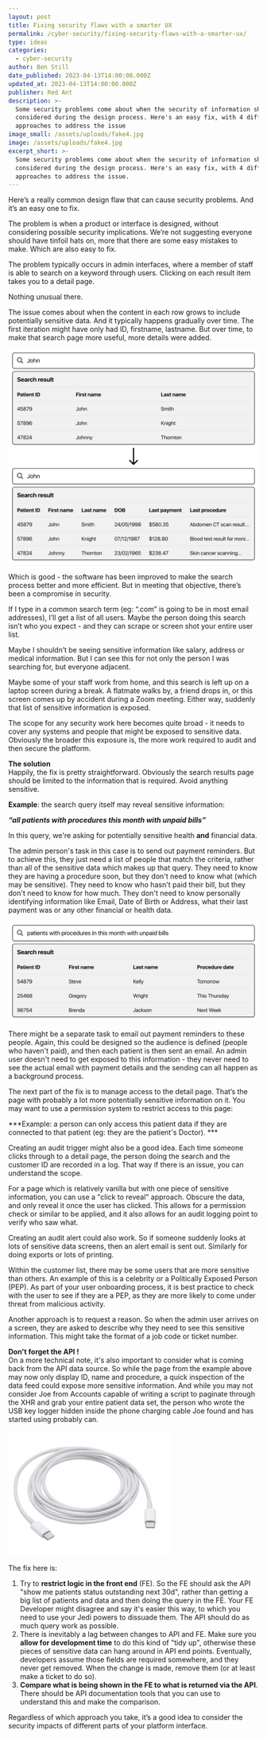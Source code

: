 ```yaml
---
layout: post
title: Fixing security flaws with a smarter UX
permalink: /cyber-security/fixing-security-flaws-with-a-smarter-ux/
type: ideas
categories:
  - cyber-security
author: Ben Still
date_published: 2023-04-13T14:00:00.000Z
updated_at: 2023-04-13T14:00:00.000Z
publisher: Red Ant
description: >-
  Some security problems come about when the security of information shown isn't
  considered during the design process. Here's an easy fix, with 4 different
  approaches to address the issue
image_small: /assets/uploads/fake4.jpg
image: /assets/uploads/fake4.jpg
excerpt_short: >-
  Some security problems come about when the security of information shown isn't
  considered during the design process. Here's an easy fix, with 4 different
  approaches to address the issue.
---
```


Here’s a really common design flaw that can cause security problems. And it’s an easy one to fix.

The problem is when a product or interface is designed, without considering possible security implications. We’re not suggesting everyone should have tinfoil hats on, more that there are some easy mistakes to make. Which are also easy to fix.

The problem typically occurs in admin interfaces, where a member of staff is able to search on a keyword through users. Clicking on each result item takes you to a detail page.

Nothing unusual there.

The issue comes about when the content in each row grows to include potentially sensitive data. And it typically happens gradually over time. The first iteration might have only had ID, firstname, lastname. But over time, to make that search page more useful, more details were added. 

![](/assets/uploads/search-ux-1.png)

Which is good - the software has been improved to make the search process better and more efficient. But in meeting that objective, there’s been a compromise in security. 

If I type in a common search term (eg: “.com” is going to be in most email addresses), I’ll get a list of all users. Maybe the person doing this search isn’t who you expect - and they can scrape or screen shot your entire user list.

Maybe I shouldn’t be seeing sensitive information like salary, address or medical information. But I can see this for not only the person I was searching for, but everyone adjacent.

Maybe some of your staff work from home, and this search is left up on a laptop screen during a break. A flatmate walks by, a friend drops in, or this screen comes up by accident during a Zoom meeting. Either way, suddenly that list of sensitive information is exposed.

The scope for any security work here becomes quite broad - it needs to cover any systems and people that might be exposed to sensitive data. Obviously the broader this exposure is, the more work required to audit and then secure the platform.

**The solution**\
Happily, the fix is pretty straightforward. Obviously the search results page should be limited to the information that is required. Avoid anything sensitive. 

**Example**: the search query itself may reveal sensitive information:

***“all patients with procedures this month with unpaid bills”***

In this query, we're asking for potentially sensitive health **and** financial data.

The admin person's task in this case is to send out payment reminders. But to achieve this, they just need a list of people that match the criteria, rather than all of the sensitive data which makes up that query. They need to know they are having a procedure soon, but they don't need to know what (which may be sensitive). They need to know who hasn't paid their bill, but they don't need to know for how much. They don't need to know personally identifying information like Email, Date of Birth or Address, what their last payment was or any other financial or health data.

![](/assets/uploads/search-ux-2.png)

There might be a separate task to email out payment reminders to these people. Again, this could be designed so the audience is defined (people who haven't paid), and then each patient is then sent an email. An admin user doesn't need to get exposed to this information - they never need to see the actual email with payment details and the sending can all happen as a background process.

The next part of the fix is to manage access to the detail page. That’s the page with probably a lot more potentially sensitive information on it. You may want to use a permission system to restrict access to this page:

\*\*\*Example: a person can only access this patient data if they are connected to that patient (eg: they are the patient's Doctor). \*\*\*

Creating an audit trigger might also be a good idea. Each time someone clicks through to a detail page, the person doing the search and the customer ID are recorded in a log. That way if there is an issue, you can understand the scope.

For a page which is relatively vanilla but with one piece of sensitive information, you can use a "click to reveal" approach. Obscure the data, and only reveal it once the user has clicked. This allows for a permission check or similar to be applied, and it also allows for an audit logging point to verify who saw what.

Creating an audit alert could also work. So if someone suddenly looks at lots of sensitive data screens, then an alert email is sent out. Similarly for doing exports or lots of printing.

Within the customer list, there may be some users that are more sensitive than others. An example of this is a celebrity or a Politically Exposed Person (PEP). As part of your user onboarding process, it is best practice to check with the user to see if they are a PEP, as they are more likely to come under threat from malicious activity.

Another approach is to request a reason. So when the admin user arrives on a screen, they are asked to describe why they need to see this sensitive information. This might take the format of a job code or ticket number.

**Don't forget the API !**\
On a more technical note, it's also important to consider what is coming back from the API data source. So while the page from the example above may now only display ID, name and procedure, a quick inspection of the data feed could expose more sensitive information. And while you may not consider Joe from Accounts capable of writing a script to paginate through the XHR and grab your entire patient data set, the person who wrote the USB key logger hidden inside the phone charging cable Joe found and has started using probably can.

![](</assets/uploads/Screenshot 2023-04-17 at 5.03.56 pm.png>)

The fix here is:

1. Try to **restrict logic in the front end** (FE). So the FE should ask the API "show me patients status outstanding next 30d", rather than getting a big list of patients and data and then doing the query in the FE. Your FE Developer might disagree and say it's easier this way, to which you need to use your Jedi powers to dissuade them. The API should do as much query work as possible.
2. There is inevitably a lag between changes to API and FE. Make sure you **allow for development time** to do this kind of "tidy up", otherwise these pieces of sensitive data can hang around in API end points. Eventually, developers assume those fields are required somewhere, and they never get removed. When the change is made, remove them (or at least make a ticket to do so).
3. **Compare what is being shown in the FE to what is returned via the API**. There should be API documentation tools that you can use to understand this and make the comparison.

Regardless of which approach you take, it’s a good idea to consider the security impacts of different parts of your platform interface. 
